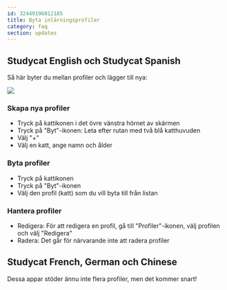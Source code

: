 ```yaml
---
id: 32449196012185
title: Byta inlärningsprofiler
category: faq
section: updates
---
```


## Studycat English och Studycat Spanish

Så här byter du mellan profiler och lägger till nya:

![](https://help.studycat.com/hc/article_attachments/32456628954137)

### Skapa nya profiler

- Tryck på kattikonen i det övre vänstra hörnet av skärmen
- Tryck på "Byt"-ikonen: Leta efter rutan med två blå katthuvuden
- Välj "+"
- Välj en katt, ange namn och ålder

### Byta profiler

- Tryck på kattikonen  
- Tryck på "Byt"-ikonen
- Välj den profil (katt) som du vill byta till från listan

### Hantera profiler

- Redigera: För att redigera en profil, gå till "Profiler"-ikonen, välj profilen och välj "Redigera"
- Radera: Det går för närvarande inte att radera profiler

## Studycat French, German och Chinese  

Dessa appar stöder ännu inte flera profiler, men det kommer snart!
```